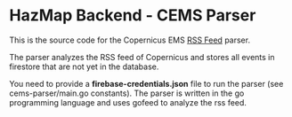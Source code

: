 # HazMap Backend - CEMS Parser

This is the source code for the Copernicus EMS [RSS Feed](https://emergency.copernicus.eu/mapping/activations-rapid/feed) parser. 

The parser analyzes the RSS feed of Copernicus and stores all events in firestore that are not yet in the database.

You need to provide a **firebase-credentials.json** file to run the parser (see cems-parser/main.go constants). The parser is written in the go programming language and uses gofeed to analyze the rss feed.
